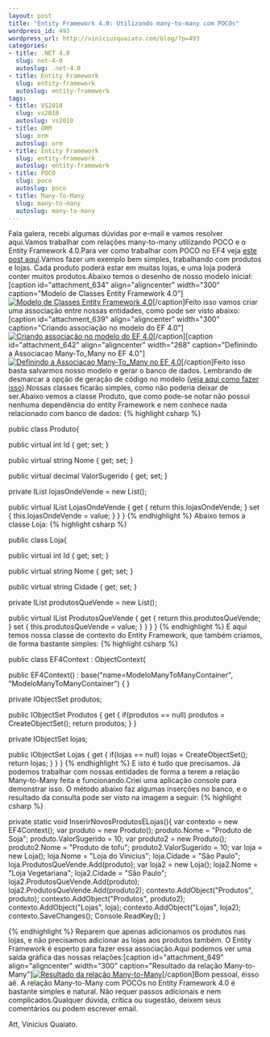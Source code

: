 ```yaml
--- 
layout: post
title: "Entity Framework 4.0: Utilizando many-to-many com POCOs"
wordpress_id: 493
wordpress_url: http://viniciusquaiato.com/blog/?p=493
categories: 
- title: .NET 4.0
  slug: net-4-0
  autoslug: .net-4.0
- title: Entity Framework
  slug: entity-framework
  autoslug: entity-framework
tags: 
- title: VS2010
  slug: vs2010
  autoslug: vs2010
- title: ORM
  slug: orm
  autoslug: orm
- title: Entity Framework
  slug: entity-framework
  autoslug: entity-framework
- title: POCO
  slug: poco
  autoslug: poco
- title: Many-To-Many
  slug: many-to-many
  autoslug: many-to-many
---
```

Fala galera, recebi algumas dúvidas por e-mail e vamos resolver aqui.Vamos trabalhar com relações many-to-many utilizando POCO e o Entity Framework 4.0.Para ver como trabalhar com POCO no EF4 veja [este post aqui](http://viniciusquaiato.com/blog/entity-framework-4-model-first-com-pocos/).Vamos fazer um exemplo bem simples, trabalhando com produtos e lojas. Cada produto poderá estar em muitas lojas, e uma loja poderá conter muitos produtos.Abaixo temos o desenho de nosso modelo inicial:[caption id="attachment_634" align="aligncenter" width="300" caption="Modelo de Classes Entity Framework 4.0"][![Modelo de Classes Entity Framework 4.0](http://viniciusquaiato.com/images_posts/Modelo-300x175.jpg "Modelo de Classes Entity Framework 4.0")](http://viniciusquaiato.com/images_posts/Modelo.jpg)[/caption]Feito isso vamos criar uma associação entre nossas entidades, como pode ser visto abaixo:[caption id="attachment_639" align="aligncenter" width="300" caption="Criando associação no modelo do EF 4.0"][![Criando associação no modelo do EF 4.0](http://viniciusquaiato.com/images_posts/Criando-associacao-no-modelo-300x194.jpg "Criando associação no modelo do EF 4.0")](http://viniciusquaiato.com/images_posts/Criando-associacao-no-modelo.jpg)[/caption][caption id="attachment_642" align="aligncenter" width="268" caption="Definindo a Associacao Many-To_Many no EF 4.0"][![Definindo a Associacao Many-To_Many no EF 4.0](http://viniciusquaiato.com/images_posts/Definindo-a-Associacao-268x300.jpg "Definindo a Associacao Many-To_Many no EF 4.0")](http://viniciusquaiato.com/images_posts/Definindo-a-Associacao.jpg)[/caption]Feito isso basta salvarmos nosso modelo e gerar o banco de dados. Lembrando de desmarcar a opção de geração de código no modelo ([veja aqui como fazer isso](http://viniciusquaiato.com/blog/entity-framework-4-model-first-com-pocos/)).Nossas classes ficarão simples, como não poderia deixar de ser.Abaixo vemos a classe Produto, que como pode-se notar não possui nenhuma dependência do entity Framework e nem conhece nada relacionado com banco de dados:
{% highlight csharp %}

public class Produto{    

public virtual int Id { get;
    set;
    }
    
public virtual string Nome { get;
    set;
    }
    
public virtual decimal ValorSugerido { get;
    set;
    }
    
private IList<loja> lojasOndeVende = new List<loja>();
    
public virtual IList<loja> LojasOndeVende    {        get        {
return this.lojasOndeVende;
    }
        set        {            this.lojasOndeVende = value;
    }
    }
}
</loja></loja></loja>
{% endhighlight %}
Abaixo temos a classe Loja:
{% highlight csharp %}

public class Loja{    

public virtual int Id { get;
    set;
    }
    
public virtual string Nome { get;
    set;
    }
    
public virtual string Cidade { get;
    set;
    }
    
private IList<produto> produtosQueVende = new List<produto>();
    
public virtual IList<produto> ProdutosQueVende    {        get        {
return this.produtosQueVende;
    }
        set        {            this.produtosQueVende = value;
    }
    }
}
}
</produto></produto></produto>
{% endhighlight %}
E aqui temos nossa classe de contexto do Entity Framework, que também criamos, de forma bastante simples:
{% highlight csharp %}

public class EF4Context : ObjectContext{    

public EF4Context()        : base("name=ModeloManyToManyContainer", "ModeloManyToManyContainer") { }
    
private IObjectSet<produto> produtos;
    
public IObjectSet<produto> Produtos    {        get        {
if(produtos == null)                produtos = CreateObjectSet<produto>();
return produtos;
    }
    }
    
private IObjectSet<loja> lojas;
    
public IObjectSet<loja> Lojas    {        get        {
if(lojas == null)                lojas = CreateObjectSet<loja>();
return lojas;
    }
    }
}
</loja></loja></loja></produto></produto></produto>
{% endhighlight %}
E isto é tudo que precisamos. Já podemos trabalhar com nossas entidades de forma a terem a relação Many-to-Many feita e funcionando.Criei uma aplicação console para demonstrar isso. O método abaixo faz algumas inserções no banco, e o resultado da consulta pode ser visto na imagem a seguir:
{% highlight csharp %}

private 
static void InserirNovosProdutosELojas(){
var contexto = new EF4Context();
var produto = new Produto();
    produto.Nome = "Produto de Soja";
    produto.ValorSugerido = 10;
var produto2 = new Produto();
    produto2.Nome = "Produto de tofu";
    produto2.ValorSugerido = 10;
var loja = new Loja();
    loja.Nome = "Loja do Vinicius";
    loja.Cidade = "São Paulo";
    loja.ProdutosQueVende.Add(produto);
var loja2 = new Loja();
    loja2.Nome = "Loja Vegetariana";
    loja2.Cidade = "São Paulo";
    loja2.ProdutosQueVende.Add(produto);
    loja2.ProdutosQueVende.Add(produto2);
    contexto.AddObject("Produtos", produto);
    contexto.AddObject("Produtos", produto2);
    contexto.AddObject("Lojas", loja);
    contexto.AddObject("Lojas", loja2);
    contexto.SaveChanges();
    Console.ReadKey();
    }

{% endhighlight %}
Reparem que apenas adicionamos os produtos nas lojas, e não precisamos adicionar as lojas aos produtos também. O Entity Framework é esperto para fazer essa associação.Aqui podemos ver uma saída gráfica das nossas relações:[caption id="attachment_649" align="aligncenter" width="300" caption="Resultado da relação Many-to-Many"][![Resultado da relação Many-to-Many](http://viniciusquaiato.com/images_posts/Resultado-300x151.jpg "Resultado da relação Many-to-Many")](http://viniciusquaiato.com/images_posts/Resultado.jpg)[/caption]Bom pessoal, éisso aê. A relação Many-to-Many com POCOs no Entity Framework 4.0 é bastante simples e natural. Não requer passos adicionais e nem complicados.Qualquer dúvida, crítica ou sugestão, deixem seus comentários ou podem escrever email.

Att,
Vinicius Quaiato.
